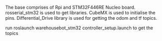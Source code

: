 The base comprises of Rpi and STM32F446RE Nucleo board. rosserial_stm32 is used to get libraries.
CubeMX is used to initialise the pins.
Differential_Drive library is used for getting the odom and tf topics.

run roslaunch warehousebot_stm32 controller_setup.launch to get the topics